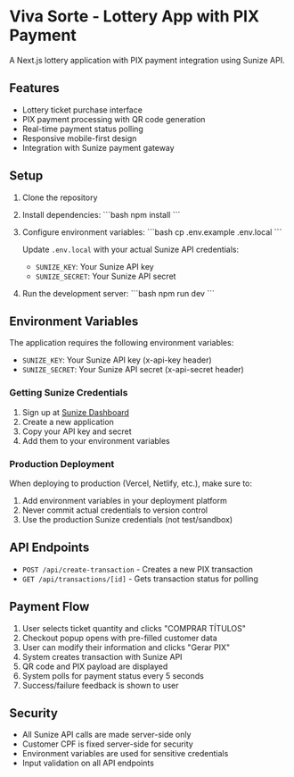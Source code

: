 # Viva Sorte - Lottery App with PIX Payment

A Next.js lottery application with PIX payment integration using Sunize API.

## Features

- Lottery ticket purchase interface
- PIX payment processing with QR code generation
- Real-time payment status polling
- Responsive mobile-first design
- Integration with Sunize payment gateway

## Setup

1. Clone the repository
2. Install dependencies:
   \`\`\`bash
   npm install
   \`\`\`

3. Configure environment variables:
   \`\`\`bash
   cp .env.example .env.local
   \`\`\`
   
   Update `.env.local` with your actual Sunize API credentials:
   - `SUNIZE_KEY`: Your Sunize API key
   - `SUNIZE_SECRET`: Your Sunize API secret

4. Run the development server:
   \`\`\`bash
   npm run dev
   \`\`\`

## Environment Variables

The application requires the following environment variables:

- `SUNIZE_KEY`: Your Sunize API key (x-api-key header)
- `SUNIZE_SECRET`: Your Sunize API secret (x-api-secret header)

### Getting Sunize Credentials

1. Sign up at [Sunize Dashboard](https://dashboard.sunize.com.br)
2. Create a new application
3. Copy your API key and secret
4. Add them to your environment variables

### Production Deployment

When deploying to production (Vercel, Netlify, etc.), make sure to:

1. Add environment variables in your deployment platform
2. Never commit actual credentials to version control
3. Use the production Sunize credentials (not test/sandbox)

## API Endpoints

- `POST /api/create-transaction` - Creates a new PIX transaction
- `GET /api/transactions/[id]` - Gets transaction status for polling

## Payment Flow

1. User selects ticket quantity and clicks "COMPRAR TÍTULOS"
2. Checkout popup opens with pre-filled customer data
3. User can modify their information and clicks "Gerar PIX"
4. System creates transaction with Sunize API
5. QR code and PIX payload are displayed
6. System polls for payment status every 5 seconds
7. Success/failure feedback is shown to user

## Security

- All Sunize API calls are made server-side only
- Customer CPF is fixed server-side for security
- Environment variables are used for sensitive credentials
- Input validation on all API endpoints
